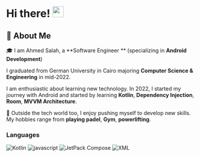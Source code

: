 # Hi there! <img src="https://media.giphy.com/media/hvRJCLFzcasrR4ia7z/giphy.gif" width="29px" height="29px">

## 🚀 About Me

🎓 I am Ahmed Salah, a **Software Engineer ** (specializing in **Android Development**) 

I graduated from German University in Cairo   majoring **Computer Science & Engineering** in mid-2022.

I am enthusiastic about learning new technology. In 2022, I started my journey with Android and started by learning **Kotlin**, **Dependency Injection**, **Room**, **MVVM Architecture**.

🎸 Outside the tech world too, I enjoy pushing myself to develop new skills. My hobbies range from **playing padel**, **Gym**, **powerlifting**.

### Languages

![Kotlin](https://img.shields.io/badge/kotlin-3178C6?style=for-the-badge&logo=kotlin&logoColor=white)
![javascript](https://img.shields.io/badge/JavaScript-323330?style=for-the-badge&logo=javascript&logoColor=F7DF1E)
![JetPack Compose](https://img.shields.io/badge/jetpackcompose-3776AB?style=for-the-badge&logo=jetpackcompose&logoColor=white)
![XML](https://img.shields.io/badge/xml-3178C6?style=for-the-badge&logo=xml&logoColor=white)


